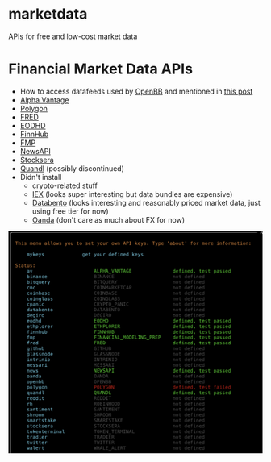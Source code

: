 # marketdata
APIs for free and low-cost market data

# Financial Market Data APIs
- How to access datafeeds used by [OpenBB](https://openbb.co/) and mentioned in [this post](https://medium.com/@peteramaral/want-to-be-informed-like-a-hedge-fund-manager-add-these-api-keys-to-your-openbb-terminal-8f96c2256b22)
- [Alpha Vantage](https://www.alphavantage.co/)
- [Polygon](https://polygon.io/)
- [FRED](https://fred.stlouisfed.org/)
- [EODHD](https://eodhistoricaldata.com/)
- [FinnHub](https://finnhub.io/)
- [FMP](https://site.financialmodelingprep.com/)
- [NewsAPI](https://newsapi.org/)
- [Stocksera](https://stocksera.pythonanywhere.com/)
- [Quandl](https://demo.quandl.com/) (possibly discontinued)
- Didn't install 
    - crypto-related stuff
    - [IEX](https://iexcloud.io/pricing) (looks super interesting but data bundles are expensive)
    - [Databento](https://databento.com/pricing) (looks interesting and reasonably priced market data, just using free tier for now)
    - [Oanda](https://www.oanda.com/foreign-exchange-data-services/en/exchange-rates-api/free-trial/) (don't care as much about FX for now)
    
![openbb.png](openbb.png)

